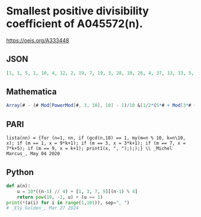 # Smallest positive divisibility coefficient of A045572\(n\)\.
https://oeis.org/A333448
## JSON
```JSON
[1, 1, 5, 1, 10, 4, 12, 2, 19, 7, 19, 3, 28, 10, 26, 4, 37, 13, 33, 5, 46, 16, 40, 6, 55, 19, 47, 7, 64, 22, 54, 8, 73, 25, 61, 9, 82, 28, 68, 10, 91, 31, 75, 11, 100, 34, 82, 12, 109, 37, 89, 13, 118, 40, 96, 14, 127, 43, 103, 15, 136, 46, 110, 16, 145, 49, 117]
```
## Mathematica
```Mathematica
Array[# - (# Mod[PowerMod[#, 3, 10], 10] - 1)/10 &[1/2*(5*# + Mod[3*# + 2, 4] - 4)] &, 67] (* _Michael De Vlieger_, Oct 05 2020 *)
```
## PARI
```PARI
lista(nn) = {for (n=1, nn, if (gcd(n,10) == 1, my(m=n % 10, k=n\10, x); if (m == 1, x = 9*k+1); if (m == 3, x = 3*k+1); if (m == 7, x = 7*k+5); if (m == 9, x = k+1); print1(x, ", ");););} \\ _Michel Marcus_, May 04 2020
```
## Python
```Python
def a(n):
    u = 10*((n-1) // 4) + [1, 3, 7, 9][(n-1) % 4]
    return pow(10, -1, u) + (u == 1)
print(*(a(i) for i in range(1,101)), sep=", ")
# _Ely Golden_, Mar 27 2024
```
